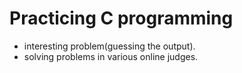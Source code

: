 # Practicing C programming
- interesting problem(guessing the output).
- solving problems in various online judges.
